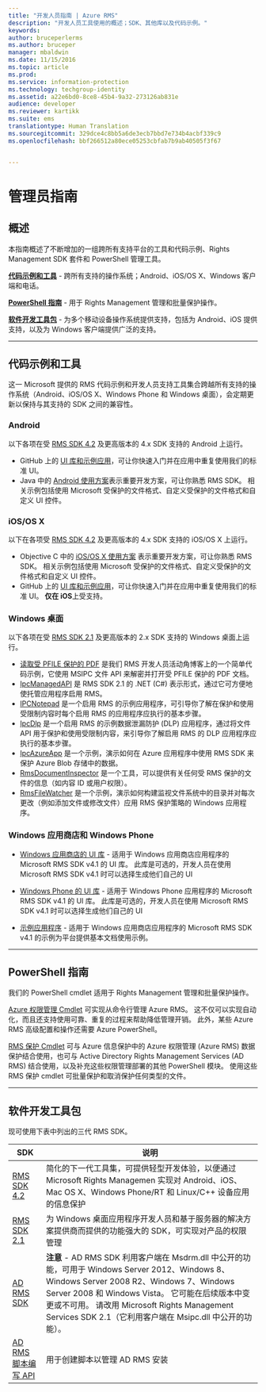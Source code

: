 ```yaml
---
title: "开发人员指南 | Azure RMS"
description: "开发人员工具使用的概述；SDK、其他库以及代码示例。"
keywords: 
author: bruceperlerms
ms.author: bruceper
manager: mbaldwin
ms.date: 11/15/2016
ms.topic: article
ms.prod: 
ms.service: information-protection
ms.technology: techgroup-identity
ms.assetid: a22e6bd0-8ce8-45b4-9a32-273126ab831e
audience: developer
ms.reviewer: kartikk
ms.suite: ems
translationtype: Human Translation
ms.sourcegitcommit: 329dce4c8bb5a6de3ecb7bbd7e734b4acbf339c9
ms.openlocfilehash: bbf266512a80ece05253cbfab7b9ab40505f3f67


---
```


# <a name="developers-guide"></a>管理员指南

## <a name="overview"></a>概述 ##
本指南概述了不断增加的一组跨所有支持平台的工具和代码示例、Rights Management SDK 套件和 PowerShell 管理工具。

[**代码示例和工具**](#code-samples-and-tools) - 跨所有支持的操作系统；Android、iOS/OS X、Windows 客户端和电话。

[**PowerShell 指南**](#powershell-guidance) - 用于 Rights Management 管理和批量保护操作。

[**软件开发工具包**](#software-development-kits) - 为多个移动设备操作系统提供支持，包括为 Android、iOS 提供支持，以及为 Windows 客户端提供广泛的支持。


---

## <a name="code-samples-and-tools"></a>代码示例和工具

这一 Microsoft 提供的 RMS 代码示例和开发人员支持工具集合跨越所有支持的操作系统（Android、iOS/OS X、Windows Phone 和 Windows 桌面），会定期更新以保持与其支持的 SDK 之间的兼容性。

### <a name="android"></a>Android

以下各项在受 [RMS SDK 4.2](active-directory-rights-management-services-multi-platform-thin-client-sdk-portal.md) 及更高版本的 4.x SDK 支持的 Android 上运行。

- GitHub 上的 [UI 库和示例应用](https://github.com/AzureAD/rms-sdk-ui-for-android)，可让你快速入门并在应用中重复使用我们的标准 UI。
- Java 中的 [Android 使用方案](https://msdn.microsoft.com/en-us/library/dn758246(v=vs.85).aspx)表示重要开发方案，可让你熟悉 RMS SDK。 相关示例包括使用 Microsoft 受保护的文件格式、自定义受保护的文件格式和自定义 UI 控件。

### <a name="ios-os-x"></a>iOS/OS X

以下在各项受 [RMS SDK 4.2](active-directory-rights-management-services-multi-platform-thin-client-sdk-portal.md) 及更高版本的 4.x SDK 支持的 iOS/OS X 上运行。

- Objective C 中的 [iOS/OS X 使用方案](https://msdn.microsoft.com/en-us/library/dn758307(v=vs.85).aspx) 表示重要开发方案，可让你熟悉 RMS SDK。 相关示例包括使用 Microsoft 受保护的文件格式、自定义受保护的文件格式和自定义 UI 控件。
- GitHub 上的 [UI 库和示例应用](https://github.com/AzureAD/rms-sdk-ui-for-ios)，可让你快速入门并在应用中重复使用我们的标准 UI。 **仅在 iOS**上受支持。

### <a name="windows-desktop"></a>Windows 桌面

以下各项在受 [RMS SDK 2.1](microsoft-information-protection-and-control-client-portal.md) 及更高版本的 2.x SDK 支持的 Windows 桌面上运行。

- [读取受 PFILE 保护的 PDF](https://blogs.msdn.microsoft.com/rms/2015/11/09/reading-a-pfile-protected-pdf/) 是我们 RMS 开发人员活动角博客上的一个简单代码示例，它使用 MSIPC 文件 API 来解密并打开受 PFILE 保护的 PDF 文档。
- [IpcManagedAPI](https://github.com/Azure-Samples/Azure-Information-Protection-Samples/tree/master/IpcManagedAPI) 是 RMS SDK 2.1 的 .NET (C#) 表示形式，通过它可方便地使托管应用程序启用 RMS。
- [IPCNotepad](https://github.com/Azure-Samples/Azure-Information-Protection-Samples/tree/master/IpcNotepad) 是一个启用 RMS 的示例应用程序，可引导你了解在保护和使用受限制内容时每个启用 RMS 的应用程序应执行的基本步骤。
- [IpcDlp](https://github.com/Azure-Samples/Azure-Information-Protection-Samples/tree/master/IpcDlpApp) 是一个启用 RMS 的示例数据泄漏防护 (DLP) 应用程序，通过将文件 API 用于保护和使用受限制内容，来引导你了解启用 RMS 的 DLP 应用程序应执行的基本步骤。
- [IpcAzureApp](https://github.com/Azure-Samples/Azure-Information-Protection-Samples/tree/master/IpcAzureApp) 是一个示例，演示如何在 Azure 应用程序中使用 RMS SDK 来保护 Azure Blob 存储中的数据。
- [RmsDocumentInspector](https://github.com/Azure-Samples/Azure-Information-Protection-Samples/tree/master/RmsDocumentInspector) 是一个工具，可以提供有关任何受 RMS 保护的文件的信息（如内容 ID 或用户权限）。
- [RmsFileWatcher](https://github.com/Azure-Samples/Azure-Information-Protection-Samples/tree/master/RmsFileWatcher) 是一个示例，演示如何构建监视文件系统中的目录并对每次更改（例如添加文件或修改文件）应用 RMS 保护策略的 Windows 应用程序。

### <a name="windows-store-and-phone"></a>Windows 应用商店和 Windows Phone

- [Windows 应用商店的 UI 库](https://github.com/AzureAD/rms-sdk-ui-for-windowsstore) - 适用于 Windows 应用商店应用程序的 Microsoft RMS SDK v4.1 的 UI 库。 此库是可选的，开发人员在使用 Microsoft RMS SDK v4.1 时可以选择生成他们自己的 UI

- [Windows Phone 的 UI 库](https://github.com/AzureAD/rms-sdk-ui-for-winphone) - 适用于 Windows Phone 应用程序的 Microsoft RMS SDK v4.1 的 UI 库。 此库是可选的，开发人员在使用 Microsoft RMS SDK v4.1 时可以选择生成他们自己的 UI

- [示例应用程序](https://github.com/Azure-Samples/active-directory-dotnet-rms-windowsstore) - 适用于 Windows 应用商店应用程序的 Microsoft RMS SDK v4.1 的示例为平台提供基本文档使用示例。

---

## <a name="powershell-guidance"></a>PowerShell 指南
我们的 PowerShell cmdlet 适用于 Rights Management 管理和批量保护操作。

[Azure 权限管理 Cmdlet](https://msdn.microsoft.com/library/azure/dn629398.aspx) 可实现从命令行管理 Azure RMS。 这不仅可以实现自动化，而且还支持使用可靠、重复的过程来帮助降低管理开销。 此外，某些 Azure RMS 高级配置和操作还需要 Azure PowerShell。

[RMS 保护 Cmdlet](https://msdn.microsoft.com/library/azure/mt433195.aspx) 可与 Azure 信息保护中的 Azure 权限管理 (Azure RMS) 数据保护结合使用，也可与 Active Directory Rights Management Services (AD RMS) 结合使用，以及补充这些权限管理部署的其他 PowerShell 模块。 使用这些 RMS 保护 cmdlet 可批量保护和取消保护任何类型的文件。

---

## <a name="software-development-kits"></a>软件开发工具包


现可使用下表中列出的三代 RMS SDK。

| SDK | 说明 |
|------|---------|
| [RMS SDK 4.2](active-directory-rights-management-services-multi-platform-thin-client-sdk-portal.md) | 简化的下一代工具集，可提供轻型开发体验，以便通过 Microsoft Rights Managemen 实现对 Android、iOS、Mac OS X、Windows Phone/RT 和 Linux/C++ 设备应用的信息保护 |
| [RMS SDK 2.1](microsoft-information-protection-and-control-client-portal.md) | 为 Windows 桌面应用程序开发人员和基于服务器的解决方案提供商而提供的功能强大的 SDK，可实现对产品的权限管理|
|[AD RMS SDK](https://msdn.microsoft.com/library/cc530379.aspx)|**注意** - AD RMS SDK 利用客户端在 Msdrm.dll 中公开的功能，可用于 Windows Server 2012、Windows 8、Windows Server 2008 R2、Windows 7、Windows Server 2008 和 Windows Vista。 它可能在后续版本中变更或不可用。 请改用 Microsoft Rights Management Services SDK 2.1（它利用客户端在 Msipc.dll 中公开的功能）。|
|[AD RMS 脚本编写 API](https://msdn.microsoft.com/en-us/library/bb968797.aspx)| 用于创建脚本以管理 AD RMS 安装|



<!--HONumber=Nov16_HO3-->


